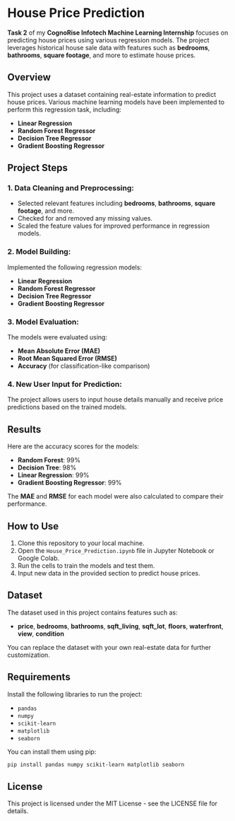 # House Price Prediction

**Task 2** of my **CognoRise Infotech Machine Learning Internship** focuses on predicting house prices using various regression models. The project leverages historical house sale data with features such as **bedrooms**, **bathrooms**, **square footage**, and more to estimate house prices.

## Overview
This project uses a dataset containing real-estate information to predict house prices. Various machine learning models have been implemented to perform this regression task, including:
- **Linear Regression**
- **Random Forest Regressor**
- **Decision Tree Regressor**
- **Gradient Boosting Regressor**

## Project Steps

### 1. Data Cleaning and Preprocessing:
- Selected relevant features including **bedrooms**, **bathrooms**, **square footage**, and more.
- Checked for and removed any missing values.
- Scaled the feature values for improved performance in regression models.

### 2. Model Building:
Implemented the following regression models:
- **Linear Regression**
- **Random Forest Regressor**
- **Decision Tree Regressor**
- **Gradient Boosting Regressor**

### 3. Model Evaluation:
The models were evaluated using:
- **Mean Absolute Error (MAE)**
- **Root Mean Squared Error (RMSE)**
- **Accuracy** (for classification-like comparison)

### 4. New User Input for Prediction:
The project allows users to input house details manually and receive price predictions based on the trained models.

## Results
Here are the accuracy scores for the models:
- **Random Forest**: 99%
- **Decision Tree**: 98%
- **Linear Regression**: 99%
- **Gradient Boosting Regressor**: 99%

The **MAE** and **RMSE** for each model were also calculated to compare their performance.

## How to Use
1. Clone this repository to your local machine.
2. Open the `House_Price_Prediction.ipynb` file in Jupyter Notebook or Google Colab.
3. Run the cells to train the models and test them.
4. Input new data in the provided section to predict house prices.

## Dataset
The dataset used in this project contains features such as:
- **price**, **bedrooms**, **bathrooms**, **sqft_living**, **sqft_lot**, **floors**, **waterfront**, **view**, **condition**

You can replace the dataset with your own real-estate data for further customization.

## Requirements
Install the following libraries to run the project:
- `pandas`
- `numpy`
- `scikit-learn`
- `matplotlib`
- `seaborn`

You can install them using pip:
```bash
pip install pandas numpy scikit-learn matplotlib seaborn
```

## License
This project is licensed under the MIT License - see the LICENSE file for details.
